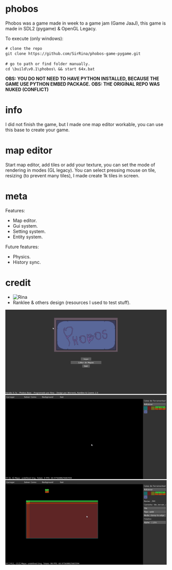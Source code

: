 # phobos
Phobos was a game made in week to a game jam (Game JaaJ), this game is made in SDL2 (pygame) & OpenGL Legacy.

To execute (only windows):
```
# clone the repo
git clone https://github.com/SirRina/phobos-game-pygame.git

# go to path or find folder manually.
cd \build\v0.1\phobos\ && start 64x.bat
```

**OBS: YOU DO NOT NEED TO HAVE PYTHON INSTALLED, BECAUSE THE GAME USE PYTHON EMBED PACKAGE.**
**OBS: THE ORIGINAL REPO WAS NUKED (CONFLICT)**

# info
I did not finish the game, but I made one map editor workable, you can use this base to create your game.

# map editor
Start map editor, add tiles or add your texture, you can set the mode of rendering in modes (GL legacy).
You can select pressing mouse on tile, resizing (to prevent many tiles), I made create 1k tiles in screen.

# meta
Features:
- Map editor.
- Gui system.
- Setting system.
- Entity system.

Future features:
- Physics.
- History sync.

# credit
- ![Rina](https://github.com/SirRina)
- Ranklee & others design (resources I used to test stuff).

![Alt text](/resources/splash/splash_main_menu.png?raw=true)
![Alt text](/resources/splash/splash_map_editor_empty.png?raw=true)
![Alt text](/resources/splash/splash_map_editor_modes.png?raw=true)
